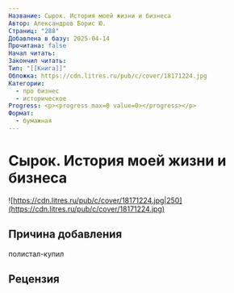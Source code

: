 ```yaml
---
Название: Сырок. История моей жизни и бизнеса
Автор: Александров Борис Ю.
Страниц: "288"
Добавлена в базу: 2025-04-14
Прочитана: false
Начал читать: 
Закончил читать: 
Тип: "[[Книга]]"
Обложка: https://cdn.litres.ru/pub/c/cover/18171224.jpg
Категории:
  - про бизнес
  - историческое
Progress: <p><progress max=0 value=0></progress></p>
Формат:
  - бумажная
---
```

# Сырок. История моей жизни и бизнеса

![https://cdn.litres.ru/pub/c/cover/18171224.jpg|250](https://cdn.litres.ru/pub/c/cover/18171224.jpg)

## Причина добавления

полистал-купил

## Рецензия